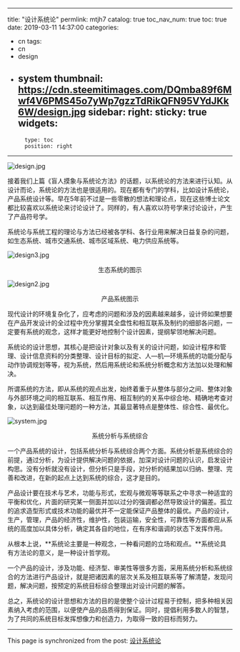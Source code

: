 
---
title: "设计系统论"
permlink: mtjh7
catalog: true
toc_nav_num: true
toc: true
date: 2019-03-11 14:37:00
categories:
- cn
tags:
- cn
- design
- system
thumbnail: https://cdn.steemitimages.com/DQmba89f6Mwf4V6PMS45o7yWp7gzzTdRikQFN95VYdJKk6W/design.jpg
sidebar:
    right:
        sticky: true
widgets:
    -
        type: toc
        position: right
---


![design.jpg](https://cdn.steemitimages.com/DQmba89f6Mwf4V6PMS45o7yWp7gzzTdRikQFN95VYdJKk6W/design.jpg)

接着我们上篇《盲人摸象与系统论方法》的话题，以系统论的方法来进行认知。从设计而论，系统论的方法也是很适用的。现在都有专门的学科，比如设计系统论，产品系统设计等。早在5年前不过是一些零散的想法和理论点，现在这些博士论文都比较喜欢以系统论来讨论设计了。同样的，有人喜欢以符号学来讨论设计，产生了产品符号学。

系统论与系统工程的理论与方法已经被各学科、各行业用来解决日益复杂的问题，如生态系统、城市交通系统、城市区域系统、电力供应系统等。

![design3.jpg](https://cdn.steemitimages.com/DQmSmfdB2vJQ1hop1wERyopnVD98TDNGoKeaSc7GBcQ4g4h/design3.jpg)

<center>生态系统的图示</center>


![design2.jpg](https://cdn.steemitimages.com/DQmYu58yDsgPrpaABFL7rfySVm1z2G7BuvRXHbYDN1jTzi5/design2.jpg)

<center>产品系统图示</center>

现代设计的环境复杂化了，应考虑的问题和涉及的因素越来越多，设计师如果想要在产品开发设计的全过程中充分掌握其全盘性和相互联系及制约的细部各问题，一定要有系统的观念，这样才能更好地控制个设计因素，提纲挈领地解决问题。

系统论的设计思想，其核心是把设计对象以及有关的设计问题，如设计程序和管理、设计信息资料的分类整理、设计目标的拟定、人—机—环境系统的功能分配与动作协调规划等等，视为系统，然后用系统论和系统分析概念和方法加以处理和解决。 


所谓系统的方法，即从系统的观点出发，始终着重于从整体与部分之间、整体对象与外部环境之间的相互联系、相互作用、相互制约的关系中综合地、精确地考查对象，以达到最佳处理问题的一种方法，其最显著特点是整体性、综合性、最优化。


![system.jpg](https://cdn.steemitimages.com/DQmTQPkTnqbMXZzHKQJQHrqxt4F4p425VMTA7u2YaMtWuA4/system.jpg)

<center>系统分析与系统综合</center>

一个产品系统的设计，包括系统分析与系统综合两个方面。系统分析是系统综合的前提，通过分析，为设计提供解决问题的依据，加深对设计问题的认识，启发设计构思。没有分析就没有设计，但分析只是手段，对分析的结果加以归纳、整理、完善和改进，在新的起点上达到系统的综合，这才是目的。

产品设计要在技术与艺术，功能与形式，宏观与微观等等联系之中寻求一种适宜的平衡和优化，片面的研究某一侧面并加以过分的强调都必然导致设计的偏差。孤立的追求造型形式或技术功能的最优并不一定能保证产品整体的最优。产品的设计，生产，管理，产品的经济性，维护性，包装运输，安全性，可靠性等方面都应从系统的高度加以具体分析，确定其各自的地位，在有序和谐调的状态下发挥作用。

从根本上说，**系统论主要是一种观念，一种看问题的立场和观点。**系统论具有方法论的意义，是一种设计哲学观。

一个产品的设计，涉及功能、经济型、审美性等很多方面，采用系统分析和系统综合的方法进行产品设计，就是把诸因素的层次关系及相互联系等了解清楚，发现问题，解决问题，按预定的系统目标综合整理出对设计问题的解答。

总之，系统论的设计思想和方法的目的是使整个设计过程易于控制，把多种相关因素纳入考虑的范围，以便使产品的品质得到保证。同时，提倡利用多数人的智慧，为了共同的系统目标发挥想像力和创造力，为取得一致的目标而努力。

- - -

This page is synchronized from the post: [设计系统论](https://steemit.com/@lemooljiang/mtjh7)
